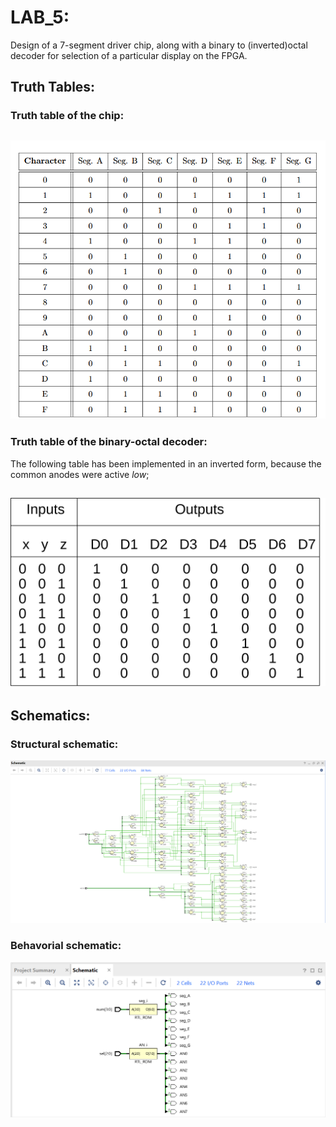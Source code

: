 # LAB_5:
Design of a 7-segment driver chip, along with a binary to (inverted)octal decoder for
selection of a particular display on the FPGA.
## Truth Tables:
### Truth table of the chip:


![truth table of 7_segment_decoder](./docs/truth_table_7_segment.png)
------------

### Truth table of the binary-octal decoder:
The following table has been implemented in an inverted form, because the common anodes were active _low_;

![truth table of binary-octal-decoder](./docs/b-to-oct-decoder-truth-table.png)
-------------------

## Schematics:
### Structural schematic:
![schematics-of-the-chips](./docs/structural_schematic.png)
### Behavorial schematic:
![schematics-of-the-chips](./docs/behavorial_schematic.png)